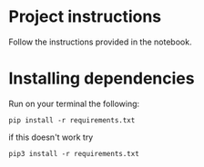 # Project instructions

Follow the instructions provided in the notebook.



# Installing dependencies

Run on your terminal the following:

``` console
pip install -r requirements.txt
```

if this doesn't work try

``` console
pip3 install -r requirements.txt
```
 